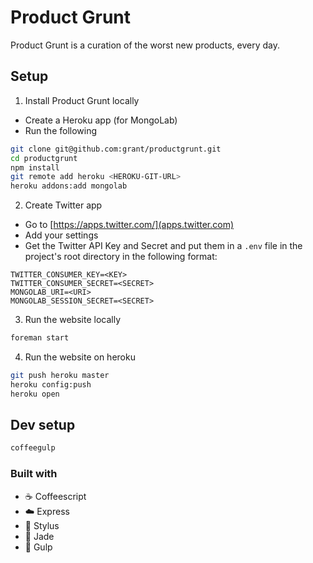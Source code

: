 # Product Grunt

Product Grunt is a curation of the worst new products, every day.

## Setup

1. Install Product Grunt locally

- Create a Heroku app (for MongoLab)
- Run the following

```sh
git clone git@github.com:grant/productgrunt.git
cd productgrunt
npm install
git remote add heroku <HEROKU-GIT-URL>
heroku addons:add mongolab
```

2. Create Twitter app

- Go to [https://apps.twitter.com/](apps.twitter.com)
- Add your settings
- Get the Twitter API Key and Secret and put them in a `.env` file in the project's root directory in the following format:

```
TWITTER_CONSUMER_KEY=<KEY>
TWITTER_CONSUMER_SECRET=<SECRET>
MONGOLAB_URI=<URI>
MONGOLAB_SESSION_SECRET=<SECRET>
```

3. Run the website locally

```sh
foreman start
```

4. Run the website on heroku

```sh
git push heroku master
heroku config:push
heroku open
```

## Dev setup

```sh
coffeegulp
```

### Built with

- :coffee: Coffeescript
- :cloud: Express
- :lipstick: Stylus
- :gem: Jade
- :tropical_fish: Gulp